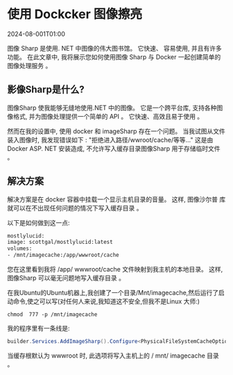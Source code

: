 # 使用 Dockcker 图像擦亮

<datetime class="hidden">2024-08-001T01:00</datetime>

<!--category-- Docker, ImageSharp -->
图像 Sharp 是使用. NET 中图像的伟大图书馆。 它快速、 容易使用, 并且有许多功能。 在此文章中, 我将展示您如何使用图像 Sharp 与 Docker 一起创建简单的图像处理服务 。

## 影像Sharp是什么?

图像Sharp 使我能够无缝地使用.NET 中的图像。 它是一个跨平台库, 支持各种图像格式, 并为图像处理提供一个简单的 API 。 它快速、高效且易于使用 。

然而在我的设置中, 使用 docker 和 imageSharp 存在一个问题。 当我试图从文件装入图像时, 我发现错误如下 :
"拒绝进入路径/wwroot/cache/等等..."
这是由 Docker ASP. NET 安装造成, 不允许写入缓存目录图像Sharp 用于存储临时文件 。

## 解决方案

解决方案是在 docker 容器中挂载一个显示主机目录的音量。 这样, 图像沙尔普 库就可以在不出现任何问题的情况下写入缓存目录 。

以下是如何做到这一点:

```dockerfile
mostlylucid:
image: scottgal/mostlylucid:latest
volumes:
- /mnt/imagecache:/app/wwwroot/cache
```

您在这里看到我将 /app/ wwwroot/cache 文件映射到我主机的本地目录。 这样, 图像Sharp 可以毫无问题地写入缓存目录 。

在我Ubuntu的Ubuntu机器上,我创建了一个目录/Mnt/imagecache,然后运行了启动命令,使之可以写(对任何人来说,我知道这不安全,但我不是Linux 大师:)

```shell
chmod  777 -p /mnt/imagecache
```

我的程序里有一条线是:

```csharp
builder.Services.AddImageSharp().Configure<PhysicalFileSystemCacheOptions>(options => options.CacheFolder = "cache");
```

当缓存根默认为 wwwroot 时, 此选项将写入主机上的 / mnt/ imagecache 目录 。